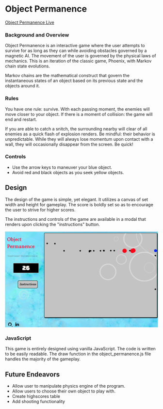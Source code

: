 # Object Permanence

[Object Permanence Live](https://dramaze.github.io/object_permanence/)

### Background and Overview

Object Permanence is an interactive game where the user attempts to survive for as long as they can while avoiding obstacles governed by a magnetic AI. The movement of the user is governed by the physical laws of mechanics. This is an iteration of the classic game, Phoenix, with Markov chain state evolutions.

Markov chains are the mathematical construct that govern the instantaneous states of an object based on its previous state and the objects around it.

### Rules

You have one rule: survive. With each passing moment, the enemies will move closer to your object. If there is a moment of collision: the game will end and restart.

If you are able to catch a snitch, the surrounding nearby will clear of all enemies as a quick flash of explosion renders.  Be mindful: their behavior is unpredictable.  While they will always lose momentum upon contact with a wall, they will occasionally disappear from the screen.  Be quick!

### Controls

* Use the arrow keys to maneuver your blue object.
* Avoid red and black objects as you seek yellow objects.

## Design

The design of the game is simple, yet elegant.  It utilizes a canvas of set width and height for gameplay.  The score is boldly set so as to encourage the user to strive for higher scores.

The instructions and controls of the game are available in a modal that renders upon clicking the "instructions" button.

![](https://github.com/DrAmaze/object_permanence/blob/master/assets/Screen%20Shot%202017-12-08%20at%2010.50.16%20AM.png)

### JavaScript

This game is entirely designed using vanilla JavaScript. The code is written to be easily readable.  The draw function in the object_permanence.js file handles the majority of the gameplay.

## Future Endeavors

* Allow user to manipulate physics engine of the program.
* Allow users to choose their own object to play with.
* Create highscores table
* Add shooting functionality
